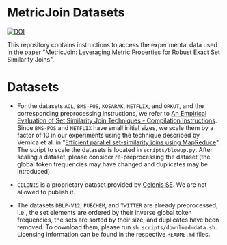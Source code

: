 # MetricJoin Datasets

[![DOI](https://zenodo.org/badge/543141886.svg)](https://zenodo.org/badge/latestdoi/543141886)

This repository contains instructions to access the experimental data used in the paper "MetricJoin: Leveraging Metric Properties for Robust Exact Set Similarity Joins".

# Datasets

* For the datasets `AOL`, `BMS-POS`, `KOSARAK`, `NETFLIX`, and `ORKUT`, and the corresponding preprocessing instructions, we refer to [An Empirical Evaluation of Set Similarity Join Techniques - Compilation Instructions](http://ssjoin.dbresearch.uni-salzburg.at/datasets.html).
  Since `BMS-POS` and `NETFLIX` have small initial sizes, we scale them by a factor of 10 in our experiments using the technique described by Vernica et al. in "[Efficient parallel set-similarity joins using MapReduce](https://dl.acm.org/doi/10.1145/1807167.1807222)".
  The script to scale the datasets is located in `scripts/blowup.py`.
  After scaling a dataset, please consider re-preprocessing the dataset (the global token frequencies may have changed and duplicates may be introduced).

* `CELONIS` is a proprietary dataset provided by [Celonis SE](https://www.celonis.com/). 
   We are not allowed to publish it.

* The datasets `DBLP-V12`, `PUBCHEM`, and `TWITTER` are already preprocessed, i.e., the set elements are ordered by their inverse global token frequencies, the sets are sorted by their size, and duplicates have been removed.
  To download them, please run `sh scripts/download-data.sh`.
  Licensing information can be found in the respective `README.md` files.

